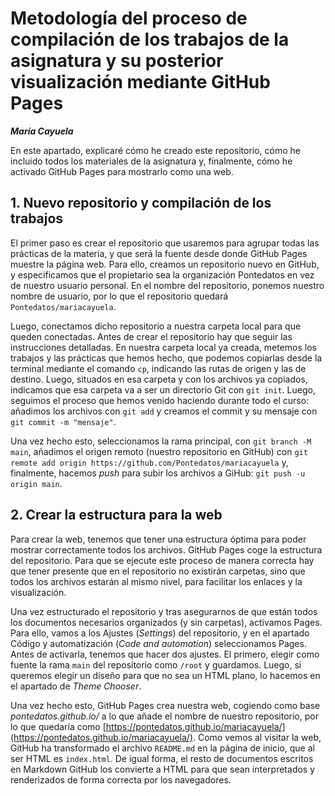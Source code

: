 # Metodología del proceso de compilación de los trabajos de la asignatura y su posterior visualización mediante GitHub Pages

***María Cayuela***

En este apartado, explicaré cómo he creado este repositorio, cómo he incluido todos los materiales de la asignatura y, finalmente, cómo he activado GitHub Pages para mostrarlo como una web.

## 1. Nuevo repositorio y compilación de los trabajos

El primer paso es crear el repositorio que usaremos para agrupar todas las prácticas de la materia, y que será la fuente desde donde GitHub Pages muestre la página web. Para ello, creamos un repositorio nuevo en GitHub, y especificamos que el propietario sea la organización Pontedatos en vez de nuestro usuario personal. En el nombre del repositorio, ponemos nuestro nombre de usuario, por lo que el repositorio quedará `Pontedatos/mariacayuela`.

Luego, conectamos dicho repositorio a nuestra carpeta local para que queden conectadas. Antes de crear el repositorio hay que seguir las instrucciones detalladas. En nuestra carpeta local ya creada, metemos los trabajos y las prácticas que hemos hecho, que podemos copiarlas desde la terminal mediante el comando `cp`, indicando las rutas de origen y las de destino. Luego, situados en esa carpeta y con los archivos ya copiados, indicamos que esa carpeta va a ser un directorio Git con `git init`. Luego, seguimos el proceso que hemos venido haciendo durante todo el curso: añadimos los archivos con `git add` y creamos el commit y su mensaje con `git commit -m "mensaje"`. 

Una vez hecho esto, seleccionamos la rama principal, con `git branch -M main`, añadimos el origen remoto (nuestro repositorio en GitHub) con `git remote add origin https://github.com/Pontedatos/mariacayuela` y, finalmente, hacemos *push* para subir los archivos a GiHub: `git push -u origin main`.

## 2. Crear la estructura para la web

Para crear la web, tenemos que tener una estructura óptima para poder mostrar correctamente todos los archivos. GitHub Pages coge la estructura del repositorio. Para que se ejecute este proceso de manera correcta hay que tener presente que en el repositorio no existirán carpetas, sino que todos los archivos estarán al mismo nivel, para facilitar los enlaces y la visualización. 

Una vez estructurado el repositorio y tras asegurarnos de que están todos los documentos necesarios organizados (y sin carpetas), activamos Pages. Para ello, vamos a los Ajustes (*Settings*) del repositorio, y en el apartado Código y automatización (*Code and automation*) seleccionamos Pages. Antes de activarla, tenemos que hacer dos ajustes. El primero, elegir como fuente la rama `main` del repositorio como `/root` y guardamos. Luego, si queremos elegir un diseño para que no sea un HTML plano, lo hacemos en el apartado de *Theme Chooser*. 

Una vez hecho esto, GitHub Pages crea nuestra web, cogiendo como base *pontedatos.github.io/* a lo que añade el nombre de nuestro repositorio, por lo que quedaría como [https://pontedatos.github.io/mariacayuela/](https://pontedatos.github.io/mariacayuela/). Como vemos al visitar la web, GitHub ha transformado el archivo `README.md` en la página de inicio, que al ser HTML es `index.html`. De igual forma, el resto de documentos escritos en Markdown GitHub los convierte a HTML para que sean interpretados y renderizados de forma correcta por los navegadores. 
